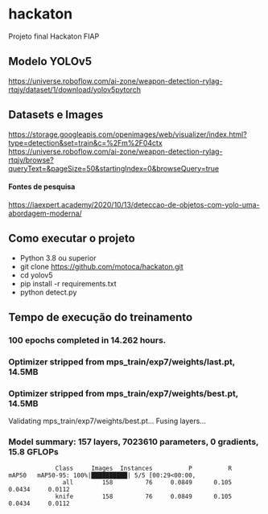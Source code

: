 # hackaton
Projeto final Hackaton FIAP

## Modelo YOLOv5
https://universe.roboflow.com/ai-zone/weapon-detection-rylag-rtqjy/dataset/1/download/yolov5pytorch

## Datasets e Images
https://storage.googleapis.com/openimages/web/visualizer/index.html?type=detection&set=train&c=%2Fm%2F04ctx
https://universe.roboflow.com/ai-zone/weapon-detection-rylag-rtqjy/browse?queryText=&pageSize=50&startingIndex=0&browseQuery=true

#### Fontes de pesquisa
https://iaexpert.academy/2020/10/13/deteccao-de-objetos-com-yolo-uma-abordagem-moderna/


## Como executar o projeto
- Python 3.8 ou superior
- git clone https://github.com/motoca/hackaton.git
- cd yolov5
- pip install -r requirements.txt
- python detect.py

## Tempo de execução do treinamento
### 100 epochs completed in 14.262 hours.
### Optimizer stripped from mps_train/exp7/weights/last.pt, 14.5MB
### Optimizer stripped from mps_train/exp7/weights/best.pt, 14.5MB

Validating mps_train/exp7/weights/best.pt...
Fusing layers... 
### Model summary: 157 layers, 7023610 parameters, 0 gradients, 15.8 GFLOPs
                 Class     Images  Instances          P          R      mAP50   mAP50-95: 100%|██████████| 5/5 [00:29<00:00, 
                   all        158         76     0.0849      0.105     0.0434     0.0112
                 knife        158         76     0.0849      0.105     0.0434     0.0112

